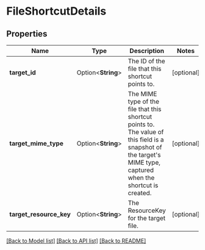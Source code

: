 # FileShortcutDetails

## Properties

Name | Type | Description | Notes
------------ | ------------- | ------------- | -------------
**target_id** | Option<**String**> | The ID of the file that this shortcut points to. | [optional]
**target_mime_type** | Option<**String**> | The MIME type of the file that this shortcut points to. The value of this field is a snapshot of the target's MIME type, captured when the shortcut is created. | [optional]
**target_resource_key** | Option<**String**> | The ResourceKey for the target file. | [optional]

[[Back to Model list]](../README.md#documentation-for-models) [[Back to API list]](../README.md#documentation-for-api-endpoints) [[Back to README]](../README.md)


